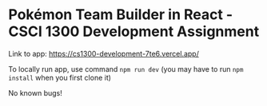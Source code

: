 # Pokémon Team Builder in React - CSCI 1300 Development Assignment
Link to app: https://cs1300-development-7te6.vercel.app/

To locally run app, use command ``` npm run dev ``` (you may have to run ``` npm install ``` when you first clone it)

No known bugs!